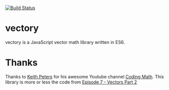 [![Build Status](https://travis-ci.org/DonKarlssonSan/vectory.svg?branch=master)](https://travis-ci.org/DonKarlssonSan/vectory)
# vectory
vectory is a JavaScript vector math library written in ES6.

# Thanks
Thanks to [Keith Peters](https://twitter.com/bit101) for his awesome Youtube channel [Coding Math](https://www.youtube.com/channel/UCF6F8LdCSWlRwQm_hfA2bcQ). This library is more or less the code from [Episode 7 - Vectors Part 2](https://www.youtube.com/watch?v=zYOGtlY6xaM)
